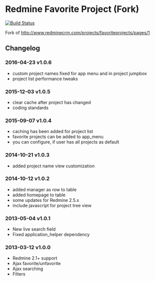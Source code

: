 # Redmine Favorite Project (Fork)

[![Build Status](https://drone.io/github.com/alexandermeindl/redmine_favorite_projects/status.png)](https://drone.io/github.com/alexandermeindl/redmine_favorite_projects/latest)

Fork of http://www.redminecrm.com/projects/favoriteprojects/pages/1

## Changelog

### 2016-04-23 v1.0.6

* custom project names fixed for app menu and in project jumpbox
* project list performance tweaks

### 2015-12-03 v1.0.5

* clear cache after project has changed
* coding standards

### 2015-09-07 v1.0.4

* caching has been added for project list
* favorite projects can be added to app_menu
* you can configure, if user has all projects as default

### 2014-10-21 v1.0.3

* added project name view customization

### 2014-10-12 v1.0.2

* added manager as row to table
* added homepage to table
* some updates for Redmine 2.5.x
* include javascript for project tree view

### 2013-05-04 v1.0.1

* New live search field
* Fixed application_helper dependency

### 2013-03-12 v1.0.0

* Redmine 2.1+ support
* Ajax favorite/unfavorite
* Ajax searching
* Filters
